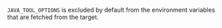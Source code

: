 `JAVA_TOOL_OPTIONS` is excluded by default from the environment variables that are fetched from the target.
